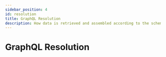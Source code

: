 ```yaml
---
sidebar_position: 4
id: resolution
title: GraphQL Resolution
description: How data is retrieved and assembled according to the schema and requests
---
```


# GraphQL Resolution
